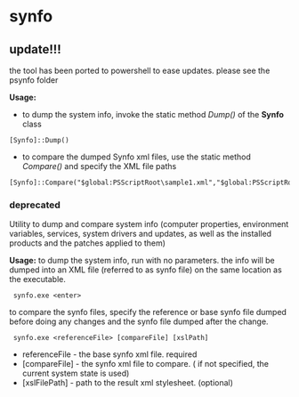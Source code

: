 # synfo

## update!!!
the tool has been ported to powershell to ease updates. please see the psynfo folder

**Usage:**
* to dump the system info, invoke the static method *Dump()* of the **Synfo** class
```
[Synfo]::Dump()
```

* to compare the dumped Synfo xml files, use the static method *Compare()* and specify the XML file paths
```
[Synfo]::Compare("$global:PSScriptRoot\sample1.xml","$global:PSScriptRoot\sample2.xml")
```

### deprecated
Utility to dump and compare system info (computer properties, environment variables, services, system drivers and updates, as well as the installed products and the patches applied to them)

**Usage:**
to dump the system info, run with no parameters. the info will be dumped into an XML file (referred to as synfo file) on the same location as the executable.

` synfo.exe <enter>`

to compare the synfo files, specify the reference or base synfo file dumped before doing any changes and the synfo file dumped after the change. 

` synfo.exe <referenceFile> [compareFile] [xslPath]`

- referenceFile - the base synfo xml file. required
- [compareFile]        - the synfo xml file to compare. ( if not specified, the current system state is used)
- [xslFilePath]        - path to the result xml stylesheet. (optional)
